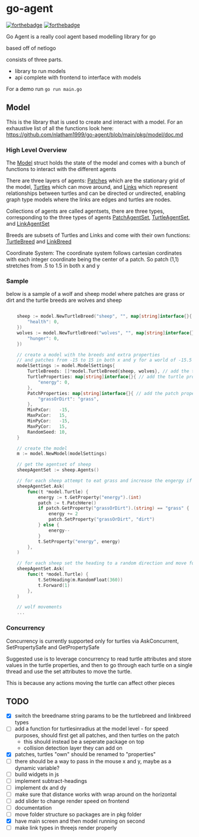 # go-agent

[![forthebadge](https://forthebadge.com/images/featured/featured-built-with-love.svg)](https://forthebadge.com)
[![forthebadge](https://forthebadge.com/images/featured/featured-made-with-crayons.svg)](https://forthebadge.com)

Go Agent is a really cool agent based modelling library for go

based off of netlogo

consists of three parts. 
- library to run models
- api complete with frontend to interface with models

For a demo run `go run main.go`

## Model

This is the library that is used to create and interact with a model. For an exhaustive list of all the functions look here: https://github.com/nlatham1999/go-agent/blob/main/pkg/model/doc.md

### High Level Overview

The [Model](https://github.com/nlatham1999/go-agent/blob/main/pkg/model/doc.md#func-newmodel) struct holds the state of the model and comes with a bunch of functions to interact with the different agents 

There are three layers of agents: [Patches](https://github.com/nlatham1999/go-agent/blob/main/pkg/model/doc.md#type-patch) which are the stationary grid of the model, [Turtles](https://github.com/nlatham1999/go-agent/blob/main/pkg/model/doc.md#type-turtle) which can move around, and [Links](https://github.com/nlatham1999/go-agent/blob/main/pkg/model/doc.md#type-link) which represent relationships between turtles and can be directed or undirected, enabling graph type models where the links are edges and turtles are nodes.

Collections of agents are called agentsets, there are three types, corresponding to the three types of agents [PatchAgentSet](https://github.com/nlatham1999/go-agent/blob/main/pkg/model/doc.md#type-linkagentset), [TurtleAgentSet](https://github.com/nlatham1999/go-agent/blob/main/pkg/model/doc.md#TurtleAgentSet), and [LinkAgentSet](https://github.com/nlatham1999/go-agent/blob/main/pkg/model/doc.md#type-linkagentset)

Breeds are subsets of Turtles and Links and come with their own functions: [TurtleBreed](https://github.com/nlatham1999/go-agent/blob/main/pkg/model/doc.md#type-turtlebreed) and [LinkBreed](https://github.com/nlatham1999/go-agent/blob/main/pkg/model/doc.md#type-linkbreed)

Coordinate System: The coordinate system follows cartesian cordinates with each integer coordinate being the center of a patch. So patch (1,1) stretches from .5 to 1.5 in both x and y

### Sample

below is a sample of a wolf and sheep model where patches are grass or dirt and the turtle breeds are wolves and sheep

```Go

	sheep := model.NewTurtleBreed("sheep", "", map[string]interface{}{
		"health": 0,
	})
	wolves := model.NewTurtleBreed("wolves", "", map[string]interface{}{
		"hunger": 0,
	})

    // create a model with the breeds and extra properties
    // and patches from -15 to 15 in both x and y for a world of -15.5 to 15.5 in both directions (since patches are centered)
	modelSettings := model.ModelSettings{
		TurtleBreeds: []*model.TurtleBreed{sheep, wolves}, // add the turtle breeds
		TurtleProperties: map[string]interface{}{ // add the turtle properties
			"energy": 0,
		},
		PatchProperties: map[string]interface{}{ // add the patch properties
			"grassOrDirt": "grass",
		},
		MinPxCor:   -15,
		MaxPxCor:   15,
		MinPyCor:   -15,
		MaxPyCor:   15,
		RandomSeed: 10,
	}

	// create the model
	m := model.NewModel(modelSettings)

	// get the agentset of sheep
	sheepAgentSet := sheep.Agents()

	// for each sheep attempt to eat grass and increase the engergy if grass is found
	sheepAgentSet.Ask(
		func(t *model.Turtle) {
			energy := t.GetProperty("energy").(int)
			patch := t.PatchHere()
			if patch.GetProperty("grassOrDirt").(string) == "grass" {
				energy += 2
				patch.SetProperty("grassOrDirt", "dirt")
			} else {
				energy--
			}
			t.SetProperty("energy", energy)
		},
	)

	// for each sheep set the heading to a random direction and move forward in that direction
	sheepAgentSet.Ask(
		func(t *model.Turtle) {
			t.SetHeading(m.RandomFloat(360))
			t.Forward(1)
		},
	)

    // wolf movements
	...
```

### Concurrency
Concurrency is currently supported only for turtles via AskConcurrent, SetPropertySafe and GetPropertySafe  

Suggested use is to leverage concurrency to read turtle attributes and store values in the turtle properties, and then to go through each turtle on a single thread and use the set attributes to move the turtle.  

This is because any actions moving the turtle can affect other pieces  

## TODO
  
- [x] switch the breedname string params to be the turtlebreed and linkbreed types  
-  [ ]  add a function for turtlesinradius at the model level - for speed purposes, should first get all patches, and then turtles on the patch  
    - this should instead be a seperate package on top
    - collision detection layer they can add on
-  [x]  patches, turtles "own" should be renamed to "properties"  
-  [ ] there should be a way to pass in the mouse x and y, maybe as a dynamic variable?  
-  [ ] build widgets in js  
-  [ ] implement subtract-headings  
-  [ ] implement dx and dy  
-  [ ] make sure that distance works with wrap around on the horizontal  
-  [ ] add slider to change render speed on frontend   
-  [ ] documentation   
-  [ ] move folder structure so packages are in pkg folder
-  [x] have main screen and then model running on second
-  [ ] make link types in threejs render properly